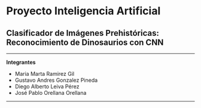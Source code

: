 # Proyecto Inteligencia Artificial
## Clasificador de Imágenes Prehistóricas: Reconocimiento de Dinosaurios con CNN
---
**Integrantes**
- Maria Marta Ramirez Gil
- Gustavo Andres Gonzalez Pineda 
- Diego Alberto Leiva Pérez 
- José Pablo Orellana Orellana 
---